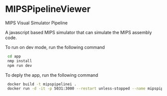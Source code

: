 # MIPSPipelineViewer
MIPS Visual Simulator Pipeline


A javascript based MIPS simulator that can simulate the MIPS assembly code. 

To run on dev mode, run the following command
```bash
 cd app
 nmp install
 npm run dev 
```

To deply the app, run the following command
```bash
 docker build -t mipspipelinei .
 docker run -d -it -p 5031:3000 --restart unless-stopped --name mipspipeline mipspipelinei